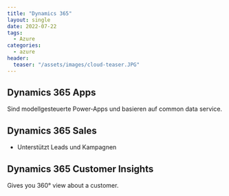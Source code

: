 ```yaml
---
title: "Dynamics 365"
layout: single
date: 2022-07-22
tags:
  - Azure
categories:
  - azure
header:
  teaser: "/assets/images/cloud-teaser.JPG"
---
```


## Dynamics 365 Apps
Sind modellgesteuerte Power-Apps und basieren auf common data service.

## Dynamics 365 Sales
* Unterstützt Leads und Kampagnen

## Dynamics 365 Customer Insights
Gives you 360° view about a customer.